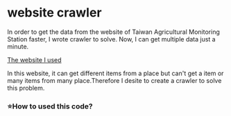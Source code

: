 # website crawler
In order to get the data from the website of Taiwan Agricultural Monitoring Station faster,  I wrote crawler to solve. Now, I can get multiple data just a minute.

[The website I used](https://agr.cwa.gov.tw/history/station_day)

In this website, it can get different items from a place but can't get a item or many items from many place.Therefore I desite to create a crawler to solve this problem.


<h3>⭐️How to used this code?</h3>
